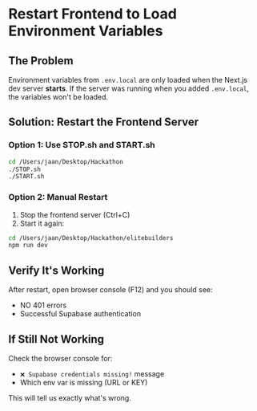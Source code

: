 # Restart Frontend to Load Environment Variables

## The Problem

Environment variables from `.env.local` are only loaded when the Next.js dev server **starts**. If the server was running when you added `.env.local`, the variables won't be loaded.

## Solution: Restart the Frontend Server

### Option 1: Use STOP.sh and START.sh

```bash
cd /Users/jaan/Desktop/Hackathon
./STOP.sh
./START.sh
```

### Option 2: Manual Restart

1. Stop the frontend server (Ctrl+C)
2. Start it again:
```bash
cd /Users/jaan/Desktop/Hackathon/elitebuilders
npm run dev
```

## Verify It's Working

After restart, open browser console (F12) and you should see:
- NO 401 errors
- Successful Supabase authentication

## If Still Not Working

Check the browser console for:
- `❌ Supabase credentials missing!` message
- Which env var is missing (URL or KEY)

This will tell us exactly what's wrong.
